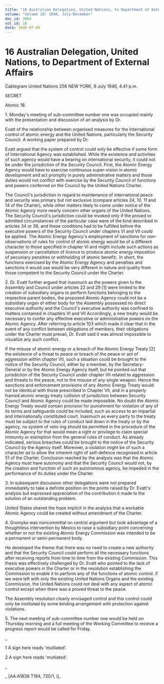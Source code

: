 ```yaml
---
title: "16 Australian Delegation, United Nations, to Department of External Affairs"
volume: "Volume 10: 1946, July-December"
doc_id: 3864
vol_id: 10
date: 1946-07-09
---
```


# 16 Australian Delegation, United Nations, to Department of External Affairs

Cablegram United Nations 256 NEW YORK, 9 July 1946, 4.41 p.m.

SECRET

Atomic 18.

1\. Monday's meeting of sub-committee number one was occupied mainly with the presentation and discussion of an analysis by Dr.

Evatt of the relationship between organised measures for the International control of atomic energy and the United Nations, particularly the Security Council. A working paper prepared by Dr.

Evatt argued that the system of control could only be effective if some form of International Agency was established. While the existence and activities of such agency would have a bearing on international security, it could not be under the jurisdiction of the Security Council. First, the Atomic Energy Agency would have to exercise continuous super-vision in atomic development and act promptly in purely administrative matters and those duties would not conflict with exercise by the Security Council of functions and powers conferred on the Council by the United Nations Charter.

The Council's jurisdiction in regard to maintenance of international peace and security was primary but not exclusive (compare articles 24, 10, 11 and 14 of the Charter), while other matters likely to come under notice of the Atomic Agency more nearly concern other organs of the United Nations. The Security Council's jurisdiction could be invoked only if the proved or admitted circumstances of the particular case were of the kind described in articles 34 or 39, and these conditions had to be fulfilled before the executive powers of the Security Council under chapters VI and VII could be applied. The Atomic Energy Agency's employment of sanctions for non-observations of rules for control of atomic energy would be of a different character to those specified in chapter VI and might include such actions as suspension or cancellation of licence to produce atomic energy imposition of pecuniary penalties or withholding of atomic benefit;. In short, the functions exercised by the Atomic Energy Agency and penalties and sanctions it would use would be very different in nature and quality from those competent to the Security Council under the Charter.

2\. Dr. Evatt further argued that inasmuch as the powers given to the Assembly and Council under articles 22 and 29 [1] were limited to the creation of subsidiary organs to perform functions belonging to the respective parent bodies, the proposed Atomic Agency could not be a subsidiary organ of either body for the Assembly possessed no direct executive authority and the Council's executive authority was confined to matters contained in chapters VI and VII Accordingly, a new treaty would be necessary to confer any effective executive or administrative powers on the Atomic Agency. After referring to article 103 which made it clear that in the event of any conflict between obligations of members, their obligations under the Charter must prevail, Dr. Evatt said it was almost impossible to visualize any such conflict.

If the misuse of atomic energy or a breach of the Atomic Energy Treaty [2] the existence of a threat to peace or breach of the peace or act of aggression within chapter VII, such a situation could be brought to the notice of the Security Council, either by a member, by the Secretary-General or by the Atomic Energy Agency itself, but he pointed out that jurisdiction of the Security Council under chapter VII related to aggression and threats to the peace, not to the misuse of any single weapon. Hence the sanctions and enforcement provisions of any Atomic Energy Treaty would not be identical with those prescribed in Chapter VII, and in a properly framed atomic energy treaty collision of jurisdiction between Security Council and Atomic Agency could be made impossible. No doubt the Atomic Energy Treaty would contain provision for punishment for violation of any of its terms and safeguards could be included, such as access to an impartial and internationally constituted court. Inasmuch as every party to the treaty must be subject to the rules of conduct laid down in the treaty or by the agency, no system of veto-ing should be permitted in the procedure of the Atomic Agency for that would mean a right or privilege to claim special immunity or exemption from the general rules of conduct. As already indicated, serious breaches could be brought to the notice of the Security Council by the Agency itself. Moreover, a violation might be of such a character as to allow the inherent right of self-defence recognised in article 51 of the Charter. Conclusion reached by the analysis was that the Atomic Agency must have autonomy and that the Security Council would not, by the creation and function of such an autonomous agency, be impeded in the performance of its duties under the Charter.

3\. In subsequent discussion other delegations were not prepared immediately to take a definite position on the points raised by Dr. Evatt's analysis but expressed appreciation of the contribution it made to the solution of an outstanding problem.

United States shared the hope implicit in the analysis that a workable Atomic Agency could be created without amendment of the Charter.

4\. Gromyko was noncommittal on central argument but took advantage of a thoughtless intervention by Mexico to raise a subsidiary point concerning whether or not the existing Atomic Energy Commission was intended to be a permanent or semi-permanent body.

He developed the theme that there was no need to create a new authority and that the Security Council could perform all the necessary functions after receiving reports from time to time from the existing Commission. This thesis was effectively challenged by Dr. Evatt who pointed to the lack of executive powers in the Charter or in the resolution establishing the Commission to enable it to perform any of the functions of atomic control. if we were left with only the existing United Nations Organs and the existing Commission, the United Nations could not deal with any aspect of atomic control except when there was a proved threat to the peace.

The Assembly resolution clearly envisaged control and this control could only be instituted by some binding arrangement with protection against violations.

5\. The next meeting of sub-committee number one would be held on Thursday morning and a full meeting of the Working Committee to receive a progress report would be called for Friday.

_

1 A sign here reads 'mutilated'.

2 A sign here reads 'mutilated'.

_

_ [AA:A1838 T184, 720/1, i]_

